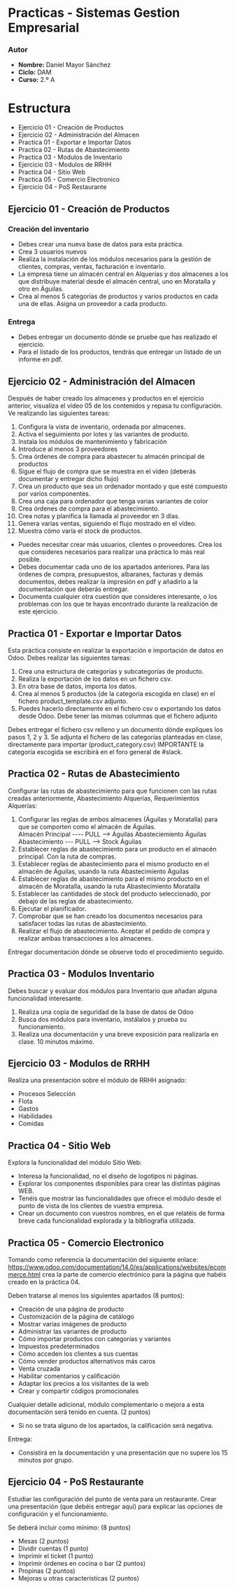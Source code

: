 # Practicas - Sistemas Gestion Empresarial

### Autor
- <b>Nombre:</b> Daniel Mayor Sánchez
- <b>Ciclo:</b> DAM 
- <b>Curso:</b> 2.º A

# Estructura
- Ejercicio 01 - Creación de Productos
- Ejercicio 02 - Administración del Almacen
- Practica 01 - Exportar e Importar Datos
- Practica 02 - Rutas de Abastecimiento
- Practica 03 - Modulos de Inventario
- Ejercicio 03 - Modulos de RRHH
- Practica 04 - Sitio Web
- Practica 05 - Comercio Electronico
- Ejercicio 04 - PoS Restaurante

## Ejercicio 01 - Creación de Productos
### Creación del inventario
- Debes crear una nueva base de datos para esta práctica.
- Crea 3 usuarios nuevos
- Realiza la instalación de los módulos necesarios para la gestión de clientes, compras, ventas, facturación e inventario.
- La empresa tiene un almacén central en Alquerías y dos almacenes a los que distribuye material desde el almacén central, uno en Moratalla y otro en Águilas.
- Crea al menos 5 categorías de productos y varios productos en cada una de ellas. Asigna un proveedor a cada producto.

### Entrega
- Debes entregar un documento dónde se pruebe que has realizado el ejercicio.
- Para el listado de los productos, tendrás que entregar un listado de un informe en pdf.

## Ejercicio 02 - Administración del Almacen
Después de haber creado los almacenes y productos en el ejercicio anterior, visualiza el vídeo 05 de los contenidos y repasa tu configuración. Ve realizando las siguientes tareas:

1. Configura la vista de inventario, ordenada por almacenes.
2. Activa el seguimiento por lotes y las variantes de producto.
3. Instala los módulos de mantenimiento y fabricación
4. Introduce al menos 3 proveedores
5. Crea órdenes de compra para abastecer tu almacén principal de productos
6. Sigue el flujo de compra que se muestra en el vídeo (deberás documentar y entregar dicho flujo)
7. Crea un producto que sea un ordenador montado y que esté compuesto por varios componentes.
8. Crea una caja para ordenador que tenga varias variantes de color
9. Crea órdenes de compra para el abastecimiento.
10. Crea notas y planifica la llamada al proveedor en 3 días.
11. Genera varias ventas, siguiendo el flujo mostrado en el vídeo.
12. Muestra cómo varía el stock de productos.

- Puedes necesitar crear más usuarios, clientes o proveedores. Crea los que consideres necesarios para realizar una práctica lo más real posible.
- Debes documentar cada uno de los apartados anteriores. Para las órdenes de compra, presupuestos, albaranes, facturas y demás documentos, debes realizar la impresión en pdf y añadirlo a la documentación que deberás entregar.
- Documenta cualquier otra cuestión que consideres interesante, o los problemas con los que te hayas encontrado durante la realización de este ejercicio.

## Practica 01 - Exportar e Importar Datos
Esta práctica consiste en realizar la exportación e importación de datos en Odoo. Debes realizar las siguientes tareas:

1. Crea una estructura de categorías y subcategorías de producto.
2. Realiza la exportación de los datos en un fichero csv.
3. En otra base de datos, importa los datos.
4. Crea al menos 5 productos (de la categoría escogida en clase) en el fichero product_template.csv adjunto.
5. Puedes hacerlo directamente en el fichero csv o exportando los datos desde Odoo. Debe tener las mismas columnas que el fichero adjunto

Debes entregar el fichero csv relleno y un documento dónde expliques los pasos 1, 2 y 3. Se adjunta el fichero de las categorías planteadas en clase, directamente para importar (product_category.csv) IMPORTANTE la categoría escogida se escribirá en el foro general de #slack.

## Practica 02 - Rutas de Abastecimiento
Configurar las rutas de abastecimiento para que funcionen con las rutas creadas anteriormente, Abastecimiento Alquerías, Requerimientos Alquerías:

1. Configurar las reglas de ambos almacenes (Águilas y Moratalla) para que se comporten como el almacén de Águilas.<br>Almacén Principal ---- PULL --> Águilas Abasteciemiento         Águilas Abastecimiento --- PULL --> Stock Águilas
2. Establecer reglas de abastecimiento para un producto en el almacén principal. Con la ruta de compras.
3. Establecer reglas de abastecimiento para el mismo producto en el almacén de Águilas, usando la ruta Abastecimiento Águilas
4. Establecer reglas de abastecimiento para el mismo producto en el almacén de Moratalla, usando la ruta Abastecimiento Moratalla
5. Establecer las cantidades de stock del producto seleccionado, por debajo de las reglas de abastecimiento.
6. Ejecutar el planificador.
7. Comprobar que se han creado los documentos necesarios para satisfacer todas las rutas de abastecimiento.
8. Realizar el flujo de abastecimiento. Aceptar el pedido de compra y realizar ambas transacciones a los almacenes.

Entregar documentación dónde se observe todo el procedimiento seguido.

## Practica 03 - Modulos Inventario
Debes buscar y evaluar dos módulos para Inventario que añadan alguna funcionalidad interesante.

1. Realiza una copia de seguridad de la base de datos de Odoo
2. Busca dos módulos para inventario, instálalos y prueba su funcionamiento.
3. Realiza una documentación y una breve exposición para realizarla en clase. 10 minutos máximo.

## Ejercicio 03 - Modulos de RRHH
Realiza una presentación sobre el módulo de RRHH asignado:

- Procesos Selección
- Flota
- Gastos
- Habilidades
- Comidas

## Practica 04 - Sitio Web
Explora la funcionalidad del módulo Sitio Web:

- Interesa la funcionalidad, no el diseño de logotipos ni páginas.
- Explorar los componentes disponibles para crear las distintas páginas WEB.
- Tenéis que mostrar las funcionalidades que ofrece el módulo desde el punto de vista de los clientes de vuestra empresa.
- Crear un documento con vuestros nombres, en el que relatéis de forma breve cada funcionalidad explorada y la bibliografía utilizada.

## Practica 05 - Comercio Electronico
Tomando como referencia la documentación del siguiente enlace: https://www.odoo.com/documentation/14.0/es/applications/websites/ecommerce.html crea la parte de comercio electrónico para la página que habéis creado en la práctica 04.

Deben tratarse al menos los siguientes apartados (8 puntos):

- Creación de una página de producto
- Customización de la página de catálogo
- Mostrar varias imágenes de producto
- Administrar las variantes de producto
- Cómo importar productos con categorías y variantes
- Impuestos predeterminados
- Cómo acceden los clientes a sus cuentas
- Cómo vender productos alternativos más caros
- Venta cruzada
- Habilitar comentarios y calificación
- Adaptar los precios a los visitantes de la web
- Crear y compartir códigos promocionales

Cualquier detalle adicional, módulo complementario o mejora a esta documentación será tenido en cuenta. (2 puntos)
- Si no se trata alguno de los apartados, la calificación será negativa.

Entrega:
- Consistirá en la documentación y una presentación que no supere los 15 minutos por grupo.

## Ejercicio 04 - PoS Restaurante
Estudiar las configuración del punto de venta para un restaurante.
Crear una presentación (que debéis entregar aquí) para explicar las opciones de configuración y el funcionamiento.

Se deberá incluir como mínimo: (8 puntos)
- Mesas (2 puntos)
- Dividir cuentas (1 punto)
- Imprimir el ticket (1 punto)
- Imprimir órdenes en cocina o bar (2 puntos)
- Propinas (2 puntos)
- Mejoras u otras características (2 puntos)
